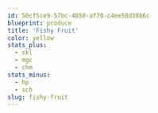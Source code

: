```yaml
---
id: 50cf5ce9-57bc-4850-af70-c4ee58d30b6c
blueprint: produce
title: 'Fishy Fruit'
color: yellow
stats_plus:
  - skl
  - mgc
  - chm
stats_minus:
  - hp
  - sch
slug: fishy-fruit
---
```

